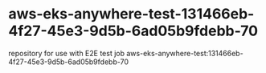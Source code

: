 # aws-eks-anywhere-test-131466eb-4f27-45e3-9d5b-6ad05b9fdebb-70
repository for use with E2E test job aws-eks-anywhere-test:131466eb-4f27-45e3-9d5b-6ad05b9fdebb-70
